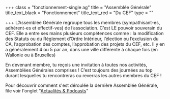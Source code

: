 +++
class = "fonctionnement-single ag"
title = "Assemblée Générale"
title_text_black = "Fonctionnement"
title_text_red = "Du CEF"
type = ""

+++
L’Assemblée Générale regroupe tous les membres (sympathisant-es, adhérent-es et effectif-ves) de l’association. C’est LE pouvoir souverain du CEF. Elle a entre ses mains plusieurs compétences comme : la modification des Statuts ou du Règlement d’Ordre Intérieur, l’élection ou l’exclusion du CA, l’approbation des comptes, l’approbation des projets du CEF, etc. Il y en a généralement 4 ou 5 par an, dans une ville différente à chaque fois (en Wallonie ou à Bruxelles)

En devenant membre, tu reçois une invitation à toutes nos activités, Assemblées Générales comprises ! C’est toujours des journées au top durant lesquelles tu rencontreras ou reverras les autres membres du CEF !

Pour découvrir comment s'est déroulée la dernière Assemblée Générale, file voir l'onglet "[Actualités & Podcasts](/actualites-podcasts/)"